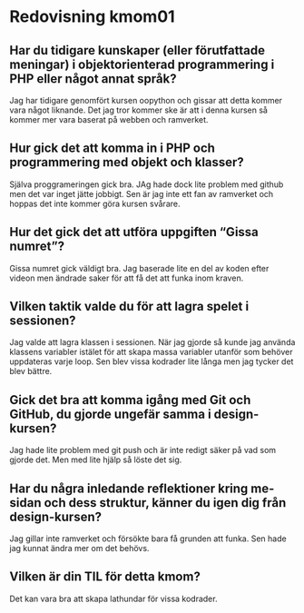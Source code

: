 ---
---
Redovisning kmom01
=========================

Har du tidigare kunskaper (eller förutfattade meningar) i objektorienterad programmering i PHP eller något annat språk?
--------
Jag har tidigare genomfört kursen oopython och gissar att detta kommer vara något liknande. Det jag tror kommer ske är att i denna kursen så kommer mer vara baserat på webben och ramverket.

Hur gick det att komma in i PHP och programmering med objekt och klasser?
--------
Själva proggrameringen gick bra. JAg hade dock lite problem med github men det var inget jätte jobbigt. Sen är jag inte ett fan av ramverket och hoppas det inte kommer göra kursen svårare.

Hur det gick det att utföra uppgiften “Gissa numret”?
--------
Gissa numret gick väldigt bra. Jag baserade lite en del av koden efter videon men ändrade saker för att få det att funka inom kraven.

Vilken taktik valde du för att lagra spelet i sessionen?
--------
Jag valde att lagra klassen i sessionen. När jag gjorde så kunde jag använda klassens variabler istälet för att skapa massa variabler utanför som behöver uppdateras varje loop. Sen blev vissa kodrader lite långa men jag tycker det blev bättre.

Gick det bra att komma igång med Git och GitHub, du gjorde ungefär samma i design-kursen?
--------
Jag hade lite problem med git push och är inte redigt säker på vad som gjorde det. Men med lite hjälp så löste det sig.

Har du några inledande reflektioner kring me-sidan och dess struktur, känner du igen dig från design-kursen?
--------
Jag gillar inte ramverket och försökte bara få grunden att funka. Sen hade jag kunnat ändra mer om det behövs.

Vilken är din TIL för detta kmom?
--------
Det kan vara bra att skapa lathundar för vissa kodrader.
